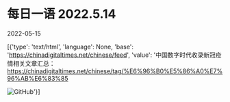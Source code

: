 # 每日一语 2022.5.14

2022-05-15

[{'type': 'text/html', 'language': None, 'base': 'https://chinadigitaltimes.net/chinese/feed', 'value': '中国数字时代收录新冠疫情相关文章汇总：https://chinadigitaltimes.net/chinese/tag/%E6%96%B0%E5%86%A0%E7%96%AB%E6%83%85

![GitHub](https://chinadigitaltimes.net/chinese/files/2022/05/20220514_dailyquote.png)'}]